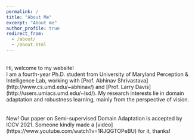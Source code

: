 ```yaml
---
permalink: /
title: "About Me"
excerpt: "About me"
author_profile: true
redirect_from: 
  - /about/
  - /about.html
---
```

<br>
Hi, welcome to my website!
<br>
I am a fourth-year Ph.D. student from University of Maryland Perception & Intelligence Lab, working with [Prof. Abhinav Shrivastava](http://www.cs.umd.edu/~abhinav/) and [Prof. Larry Davis](http://users.umiacs.umd.edu/~lsd/). My research interests lie in domain adaptation and robustness learning, mainly from the perspective of vision.
<br>
<br>
<br>
New! Our paper on Semi-supervised Domain Adaptation is accepted by ICCV 2021. Someone kindly made a [video](https://www.youtube.com/watch?v=1RJQGTOPeBU) for it, thanks!
